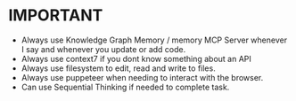 # IMPORTANT

- Always use Knowledge Graph Memory / memory MCP Server whenever I say and whenever you update or add code.
- Always use context7 if you dont know something about an API
- Always use filesystem to edit, read and write to files.
- Always use puppeteer when needing to interact with the browser.
- Can use Sequential Thinking if needed to complete task.
